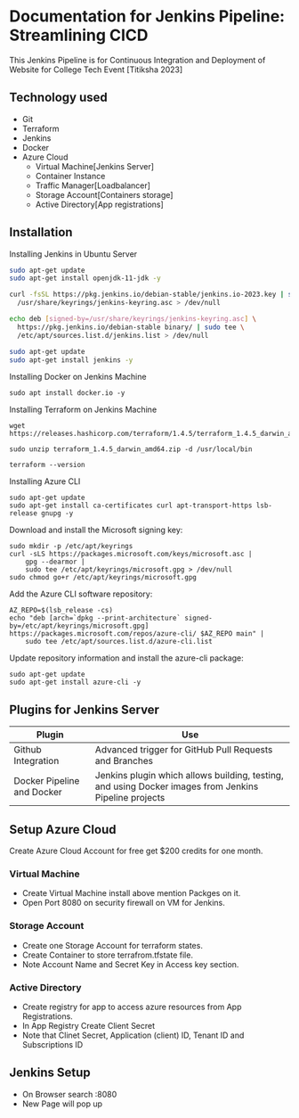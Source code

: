 
# Documentation for Jenkins Pipeline: Streamlining CICD

This Jenkins Pipeline is for Continuous Integration and Deployment of Website for College Tech Event [Titiksha 2023]


## Technology used 

* Git    
* Terraform                       
* Jenkins
* Docker
* Azure Cloud
    - Virtual Machine[Jenkins Server]
    - Container Instance
    - Traffic Manager[Loadbalancer]
    - Storage Account[Containers storage]
    - Active Directory[App registrations]


## Installation

Installing Jenkins in Ubuntu Server 

```bash
sudo apt-get update 
sudo apt-get install openjdk-11-jdk -y

curl -fsSL https://pkg.jenkins.io/debian-stable/jenkins.io-2023.key | sudo tee \
  /usr/share/keyrings/jenkins-keyring.asc > /dev/null

echo deb [signed-by=/usr/share/keyrings/jenkins-keyring.asc] \
  https://pkg.jenkins.io/debian-stable binary/ | sudo tee \
  /etc/apt/sources.list.d/jenkins.list > /dev/null

sudo apt-get update
sudo apt-get install jenkins -y
```
Installing Docker on Jenkins Machine

```
sudo apt install docker.io -y
```

Installing Terraform on Jenkins Machine
```
wget https://releases.hashicorp.com/terraform/1.4.5/terraform_1.4.5_darwin_amd64.zip

sudo unzip terraform_1.4.5_darwin_amd64.zip -d /usr/local/bin

terraform --version
```

Installing Azure CLI
```
sudo apt-get update
sudo apt-get install ca-certificates curl apt-transport-https lsb-release gnupg -y
```
Download and install the Microsoft signing key:
```
sudo mkdir -p /etc/apt/keyrings
curl -sLS https://packages.microsoft.com/keys/microsoft.asc |
    gpg --dearmor |
    sudo tee /etc/apt/keyrings/microsoft.gpg > /dev/null
sudo chmod go+r /etc/apt/keyrings/microsoft.gpg
```
Add the Azure CLI software repository:
```
AZ_REPO=$(lsb_release -cs)
echo "deb [arch=`dpkg --print-architecture` signed-by=/etc/apt/keyrings/microsoft.gpg] https://packages.microsoft.com/repos/azure-cli/ $AZ_REPO main" |
    sudo tee /etc/apt/sources.list.d/azure-cli.list
```
Update repository information and install the azure-cli package:

```
sudo apt-get update
sudo apt-get install azure-cli -y
```
## Plugins for Jenkins Server

| Plugin             | Use                                                                |
| ----------------- | ------------------------------------------------------------------ |
| Github Integration | Advanced trigger for GitHub Pull Requests and Branches|
| Docker Pipeline and Docker| Jenkins plugin which allows building, testing, and using Docker images from Jenkins Pipeline projects |


## Setup Azure Cloud 

Create Azure Cloud Account for free get $200 credits for one month.

### Virtual Machine

* Create Virtual Machine install above mention Packges on it.
* Open Port 8080 on security firewall on VM for Jenkins.


### Storage Account

* Create one Storage Account for terraform states.
* Create Container to store terrafrom.tfstate file.
* Note Account Name and Secret Key in Access key section.  


### Active Directory

* Create registry for app to access azure resources from App Registrations.
* In App Registry Create Client Secret
* Note  that Clinet Secret, Application (client) ID, Tenant ID and Subscriptions ID  
## Jenkins Setup

* On Browser search <ip-add-jenkins-server>:8080
* New Page will pop up 
